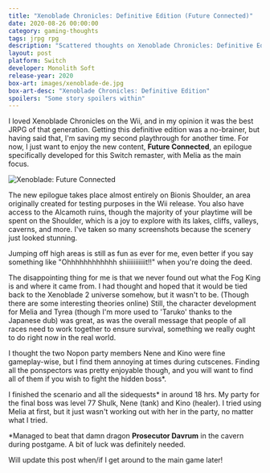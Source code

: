 ```yaml
---
title: "Xenoblade Chronicles: Definitive Edition (Future Connected)"
date: 2020-08-26 00:00:00
category: gaming-thoughts
tags: jrpg rpg
description: "Scattered thoughts on Xenoblade Chronicles: Definitive Edition (Future Connected)"
layout: post
platform: Switch
developer: Monolith Soft
release-year: 2020
box-art: images/xenoblade-de.jpg
box-art-desc: "Xenoblade Chronicles: Definitive Edition"
spoilers: "Some story spoilers within"
---
```

I loved Xenoblade Chronicles on the Wii, and in my opinion it was the best JRPG of that generation. Getting this definitive edition was a no-brainer, but having said that, I'm saving my second playthrough for another time. For now, I just want to enjoy the new content, **Future Connected**, an epilogue specifically developed for this Switch remaster, with Melia as the main focus.

<div class="image-container">
    <img src="images/xenoblade-de-fc.jpg" alt="Xenoblade: Future Connected">
</div>

The new epilogue takes place almost entirely on Bionis Shoulder, an area originally created for testing purposes in the Wii release. You also have access to the Alcamoth ruins, though the majority of your playtime will be spent on the Shoulder, which is a joy to explore with its lakes, cliffs, valleys, caverns, and more. I've taken so many screenshots because the scenery just looked stunning.

Jumping off high areas is still as fun as ever for me, even better if you say something like "Ohhhhhhhhhhhh shiiiiiiiiiiit!!" when you're doing the deed.

The disappointing thing for me is that we never found out what the Fog King is and where it came from. I had thought and hoped that it would be tied back to the Xenoblade 2 universe somehow, but it wasn't to be. (Though there are some interesting theories online) Still, the character development for Melia and Tyrea (though I'm more used to 'Taruko' thanks to the Japanese dub) was great, as was the overall message that people of all races need to work together to ensure survival, something we really ought to do right now in the real world.

I thought the two Nopon party members Nene and Kino were fine gameplay-wise, but I find them annoying at times during cutscenes. Finding all the ponspectors was pretty enjoyable though, and you will want to find all of them if you wish to fight the hidden boss*.

I finished the scenario and all the sidequests* in around 18 hrs. My party for the final boss was level 77 Shulk, Nene (tank) and Kino (healer). I tried using Melia at first, but it just wasn't working out with her in the party, no matter what I tried.

*Managed to beat that damn dragon **Prosecutor Davrum** in the cavern during postgame. A bit of luck was definitely needed.

Will update this post when/if I get around to the main game later!